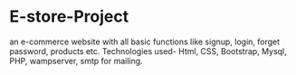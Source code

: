 # E-store-Project
an e-commerce website with all basic functions like signup, login, forget password, products etc. Technologies used- Html, CSS, Bootstrap, Mysql, PHP, wampserver, smtp for mailing.
